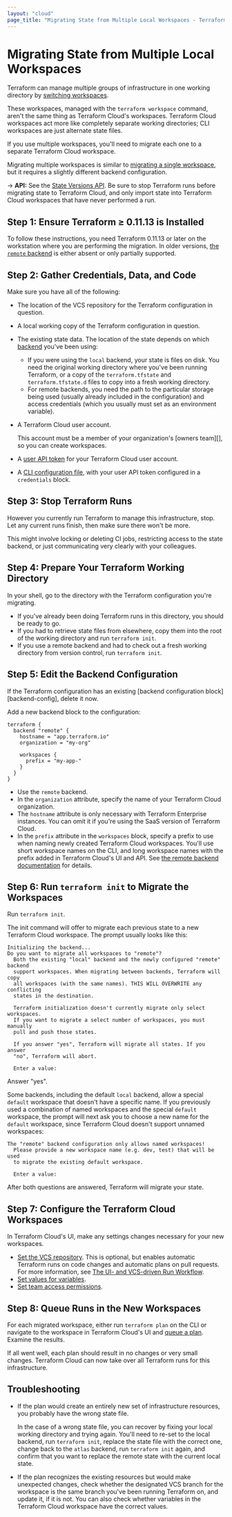 ```yaml
---
layout: "cloud"
page_title: "Migrating State from Multiple Local Workspaces - Terraform Cloud"
---
```


[cli-workspaces]: /docs/state/workspaces.html
[user-token]: ../users-teams-organizations/users.html#api-tokens
[backend]: /docs/backends/index.html
[remote-backend]: /docs/backends/types/remote.html
[cli-credentials]: /docs/commands/cli-config.html#credentials

# Migrating State from Multiple Local Workspaces

Terraform can manage multiple groups of infrastructure in one working directory by [switching workspaces][cli-workspaces].

These workspaces, managed with the `terraform workspace` command, aren't the same thing as Terraform Cloud's workspaces. Terraform Cloud workspaces act more like completely separate working directories; CLI workspaces are just alternate state files.

If you use multiple workspaces, you'll need to migrate each one to a separate Terraform Cloud workspace.

Migrating multiple workspaces is similar to [migrating a single workspace](./index.html), but it requires a slightly different backend configuration.

-> **API:** See the [State Versions API](../api/state-versions.html). Be sure to stop Terraform runs before migrating state to Terraform Cloud, and only import state into Terraform Cloud workspaces that have never performed a run.

## Step 1: Ensure Terraform ≥ 0.11.13 is Installed

To follow these instructions, you need Terraform 0.11.13 or later on the workstation where you are performing the migration. In older versions, [the `remote` backend][remote-backend] is either absent or only partially supported.

## Step 2: Gather Credentials, Data, and Code

Make sure you have all of the following:

- The location of the VCS repository for the Terraform configuration in question.
- A local working copy of the Terraform configuration in question.
- The existing state data. The location of the state depends on which [backend][] you've been using:
    - If you were using the `local` backend, your state is files on disk. You need the original working directory where you've been running Terraform, or a copy of the `terraform.tfstate` and `terraform.tfstate.d` files to copy into a fresh working directory.
    - For remote backends, you need the path to the particular storage being used (usually already included in the configuration) and access credentials (which you usually must set as an environment variable).
- A Terraform Cloud user account.

    This account must be a member of your organization's [owners team][], so you can create workspaces.
- A [user API token][user-token] for your Terraform Cloud user account.
- A [CLI configuration file][cli-credentials], with your user API token configured in a `credentials` block.

## Step 3: Stop Terraform Runs

However you currently run Terraform to manage this infrastructure, stop. Let any current runs finish, then make sure there won't be more.

This might involve locking or deleting CI jobs, restricting access to the state backend, or just communicating very clearly with your colleagues.

## Step 4: Prepare Your Terraform Working Directory

In your shell, go to the directory with the Terraform configuration you're migrating.

- If you've already been doing Terraform runs in this directory, you should be ready to go.
- If you had to retrieve state files from elsewhere, copy them into the root of the working directory and run `terraform init`.
- If you use a remote backend and had to check out a fresh working directory from version control, run `terraform init`.

## Step 5: Edit the Backend Configuration

If the Terraform configuration has an existing [backend configuration block][backend-config], delete it now.

Add a new backend block to the configuration:

``` hcl
terraform {
  backend "remote" {
    hostname = "app.terraform.io"
    organization = "my-org"

    workspaces {
      prefix = "my-app-"
    }
  }
}
```

- Use the `remote` backend.
- In the `organization` attribute, specify the name of your Terraform Cloud organization.
- The `hostname` attribute is only necessary with Terraform Enterprise instances. You can omit it if you're using the SaaS version of Terraform Cloud.
- In the `prefix` attribute in the `workspaces` block, specify a prefix to use when naming newly created Terraform Cloud workspaces. You'll use short workspace names on the CLI, and long workspace names with the prefix added in Terraform Cloud's UI and API. See [the remote backend documentation][remote-backend] for details.

## Step 6: Run `terraform init` to Migrate the Workspaces

Run `terraform init`.

The init command will offer to migrate each previous state to a new Terraform Cloud workspace. The prompt usually looks like this:

```
Initializing the backend...
Do you want to migrate all workspaces to "remote"?
  Both the existing "local" backend and the newly configured "remote" backend
  support workspaces. When migrating between backends, Terraform will copy
  all workspaces (with the same names). THIS WILL OVERWRITE any conflicting
  states in the destination.

  Terraform initialization doesn't currently migrate only select workspaces.
  If you want to migrate a select number of workspaces, you must manually
  pull and push those states.

  If you answer "yes", Terraform will migrate all states. If you answer
  "no", Terraform will abort.

  Enter a value:
```

Answer "yes".

Some backends, including the default `local` backend, allow a special `default` workspace that doesn't have a specific name. If you previously used a combination of named workspaces and the special `default` workspace, the prompt will next ask you to choose a new name for the `default` workspace, since Terraform Cloud doesn't support unnamed workspaces:

```
The "remote" backend configuration only allows named workspaces!
  Please provide a new workspace name (e.g. dev, test) that will be used
  to migrate the existing default workspace.

  Enter a value:
```

After both questions are answered, Terraform will migrate your state.

## Step 7: Configure the Terraform Cloud Workspaces


In Terraform Cloud's UI, make any settings changes necessary for your new workspaces.

- [Set the VCS repository](../workspaces/vcs.html#vcs-connection-and-repository). This is optional, but enables automatic Terraform runs on code changes and automatic plans on pull requests. For more information, see [The UI- and VCS-driven Run Workflow](../run/ui.html).
- [Set values for variables](../workspaces/variables.html).
- [Set team access permissions](../workspaces/access.html).

## Step 8: Queue Runs in the New Workspaces

For each migrated workspace, either run `terraform plan` on the CLI or navigate to the workspace in Terraform Cloud's UI and [queue a plan](../run/ui.html#starting-runs). Examine the results.

If all went well, each plan should result in no changes or very small changes. Terraform Cloud can now take over all Terraform runs for this infrastructure.

## Troubleshooting

- If the plan would create an entirely new set of infrastructure resources, you probably have the wrong state file.

    In the case of a wrong state file, you can recover by fixing your local working directory and trying again. You'll need to re-set to the local backend, run `terraform init`, replace the state file with the correct one, change back to the `atlas` backend, run `terraform init` again, and confirm that you want to replace the remote state with the current local state.
- If the plan recognizes the existing resources but would make unexpected changes, check whether the designated VCS branch for the workspace is the same branch you've been running Terraform on, and update it, if it is not. You can also check whether variables in the Terraform Cloud workspace have the correct values.

